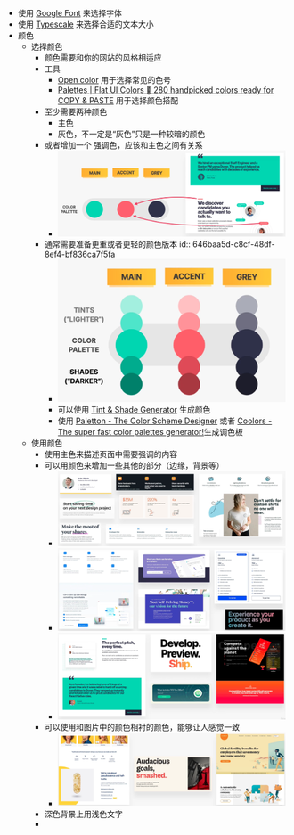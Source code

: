 - 使用 [Google Font](https://fonts.google.com/) 来选择字体
- 使用 [Typescale](http://type-scale.com/) 来选择合适的文本大小
- 颜色
	- 选择颜色
		- 颜色需要和你的网站的风格相适应
		- 工具
			- [Open color](https://yeun.github.io/open-color/) 用于选择常见的色号
			- [Palettes | Flat UI Colors 🎨 280 handpicked colors ready for COPY & PASTE](https://flatuicolors.com/?ref=evernote.design) 用于选择颜色搭配
		- 至少需要两种颜色
			- 主色
			- 灰色，不一定是“灰色”只是一种较暗的颜色
		- 或者增加一个 强调色，应该和主色之间有关系
			- ![image.png](../assets/image_1684777564697_0.png)
		- 通常需要准备更重或者更轻的颜色版本
		  id:: 646baa5d-c8cf-48df-8ef4-bf836ca7f5fa
			- ![image.png](../assets/image_1684777589290_0.png)
			- 可以使用 [Tint & Shade Generator](https://maketintsandshades.com/) 生成颜色
			- 使用 [Paletton - The Color Scheme Designer](https://paletton.com/#uid=1000u0kllllaFw0g0qFqFg0w0aF) 或者 [Coolors - The super fast color palettes generator!](https://coolors.co/)生成调色板
	- 使用颜色
		- 使用主色来描述页面中需要强调的内容
		- 可以用颜色来增加一些其他的部分（边缘，背景等）
			- ![image.png](../assets/image_1684777813478_0.png)
			- ![image.png](../assets/image_1684777823178_0.png)
			- ![image.png](../assets/image_1684777831716_0.png)
		- 可以使用和图片中的颜色相衬的颜色，能够让人感觉一致
			- ![image.png](../assets/image_1684777856005_0.png)
		- 深色背景上用浅色文字
		-